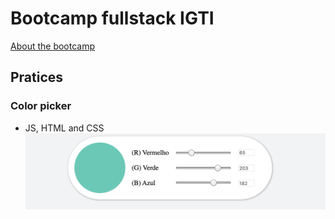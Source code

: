 # Bootcamp fullstack IGTI
[About the bootcamp](https://www.igti.com.br/custom/bootcamp-desenvolvedor-full-stack/)

## Pratices

### Color picker
- JS, HTML and CSS
![Image of colorPicker](https://github.com/mauriciosoares01/bootcamp-igti/blob/master/ColorPicker/colorPicker.png?raw=true)
